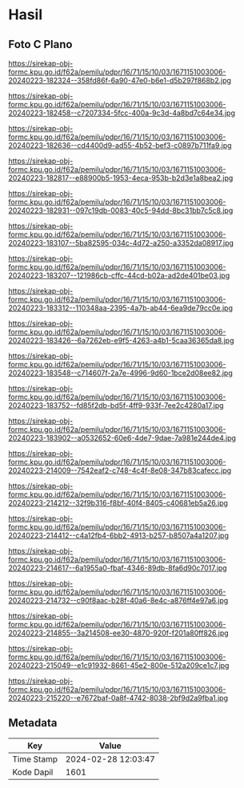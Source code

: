 # Hasil

## Foto C Plano

https://sirekap-obj-formc.kpu.go.id/f62a/pemilu/pdpr/16/71/15/10/03/1671151003006-20240223-182324--358fd86f-6a90-47e0-b6e1-d5b297f868b2.jpg

https://sirekap-obj-formc.kpu.go.id/f62a/pemilu/pdpr/16/71/15/10/03/1671151003006-20240223-182458--c7207334-5fcc-400a-9c3d-4a8bd7c64e34.jpg

https://sirekap-obj-formc.kpu.go.id/f62a/pemilu/pdpr/16/71/15/10/03/1671151003006-20240223-182636--cd4400d9-ad55-4b52-bef3-c0897b711fa9.jpg

https://sirekap-obj-formc.kpu.go.id/f62a/pemilu/pdpr/16/71/15/10/03/1671151003006-20240223-182817--e88900b5-1953-4eca-953b-b2d3e1a8bea2.jpg

https://sirekap-obj-formc.kpu.go.id/f62a/pemilu/pdpr/16/71/15/10/03/1671151003006-20240223-182931--097c19db-0083-40c5-94dd-8bc31bb7c5c8.jpg

https://sirekap-obj-formc.kpu.go.id/f62a/pemilu/pdpr/16/71/15/10/03/1671151003006-20240223-183107--5ba82595-034c-4d72-a250-a3352da08917.jpg

https://sirekap-obj-formc.kpu.go.id/f62a/pemilu/pdpr/16/71/15/10/03/1671151003006-20240223-183207--121986cb-cffc-44cd-b02a-ad2de401be03.jpg

https://sirekap-obj-formc.kpu.go.id/f62a/pemilu/pdpr/16/71/15/10/03/1671151003006-20240223-183312--110348aa-2395-4a7b-ab44-6ea9de79cc0e.jpg

https://sirekap-obj-formc.kpu.go.id/f62a/pemilu/pdpr/16/71/15/10/03/1671151003006-20240223-183426--6a7262eb-e9f5-4263-a4b1-5caa36365da8.jpg

https://sirekap-obj-formc.kpu.go.id/f62a/pemilu/pdpr/16/71/15/10/03/1671151003006-20240223-183548--c714607f-2a7e-4996-9d60-1bce2d08ee82.jpg

https://sirekap-obj-formc.kpu.go.id/f62a/pemilu/pdpr/16/71/15/10/03/1671151003006-20240223-183752--fd85f2db-bd5f-4ff9-933f-7ee2c4280a17.jpg

https://sirekap-obj-formc.kpu.go.id/f62a/pemilu/pdpr/16/71/15/10/03/1671151003006-20240223-183902--a0532652-60e6-4de7-9dae-7a981e244de4.jpg

https://sirekap-obj-formc.kpu.go.id/f62a/pemilu/pdpr/16/71/15/10/03/1671151003006-20240223-214009--7542eaf2-c748-4c4f-8e08-347b83cafecc.jpg

https://sirekap-obj-formc.kpu.go.id/f62a/pemilu/pdpr/16/71/15/10/03/1671151003006-20240223-214212--32f9b316-f8bf-40f4-8405-c40681eb5a26.jpg

https://sirekap-obj-formc.kpu.go.id/f62a/pemilu/pdpr/16/71/15/10/03/1671151003006-20240223-214412--c4a12fb4-6bb2-4913-b257-b8507a4a1207.jpg

https://sirekap-obj-formc.kpu.go.id/f62a/pemilu/pdpr/16/71/15/10/03/1671151003006-20240223-214617--6a1955a0-fbaf-4346-89db-8fa6d90c7017.jpg

https://sirekap-obj-formc.kpu.go.id/f62a/pemilu/pdpr/16/71/15/10/03/1671151003006-20240223-214732--c90f8aac-b28f-40a6-8e4c-a876ff4e97a6.jpg

https://sirekap-obj-formc.kpu.go.id/f62a/pemilu/pdpr/16/71/15/10/03/1671151003006-20240223-214855--3a214508-ee30-4870-920f-f201a80ff826.jpg

https://sirekap-obj-formc.kpu.go.id/f62a/pemilu/pdpr/16/71/15/10/03/1671151003006-20240223-215049--e1c91932-8661-45e2-800e-512a209ce1c7.jpg

https://sirekap-obj-formc.kpu.go.id/f62a/pemilu/pdpr/16/71/15/10/03/1671151003006-20240223-215220--e7672baf-0a8f-4742-8038-2bf9d2a9fba1.jpg


## Metadata

| Key        | Value               |
| ---------- | ------------------- |
| Time Stamp | 2024-02-28 12:03:47 |
| Kode Dapil | 1601                |



